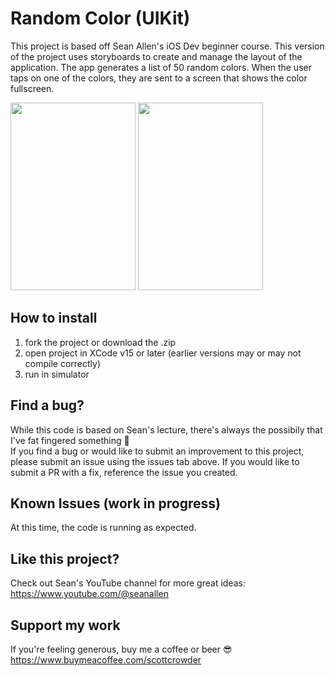 # Random Color (UIKit)

This project is based off Sean Allen's iOS Dev beginner course. This version of the project uses storyboards to create and manage the layout of the application. The app generates a list of 50 random colors. When the user taps on one of the colors, they are sent to a screen that shows the color fullscreen.

<img src="https://github.com/scrowder1172/RandomColorUIKit/assets/13410780/299d3553-4813-4116-8bbc-db15342757ac" width="200" height="300">

<img src="https://github.com/scrowder1172/RandomColorUIKit/assets/13410780/8ba24f75-8c58-439f-acbe-3581ebd91be3" width="200" height="300">

## How to install

1. fork the project or download the .zip
2. open project in XCode v15 or later (earlier versions may or may not compile correctly)
3. run in simulator

## Find a bug?

While this code is based on Sean's lecture, there's always the possibily that I've fat fingered something 😬
<br>If you find a bug or would like to submit an improvement to this project, please submit an issue using the issues tab above. If you would like to submit a PR with a fix, reference the issue you created.

## Known Issues (work in progress)

At this time, the code is running as expected.

## Like this project?

Check out Sean's YouTube channel for more great ideas: https://www.youtube.com/@seanallen

## Support my work

If you're feeling generous, buy me a coffee or beer 😎 https://www.buymeacoffee.com/scottcrowder

